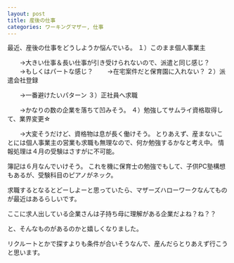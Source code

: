 ```yaml
---
layout: post
title: 産後の仕事
categories: ワーキングマザー, 仕事
---
```


最近、産後の仕事をどうしようか悩んでいる。
１）このまま個人事業主

　　→大きい仕事＆長い仕事が引き受けられないので、派遣と同じ感じ？
　　→もしくはパートな感じ？
　　→在宅案件だと保育園に入れない？
２）派遣会社登録

　　→一番避けたいパターン
３）正社員へ求職

　　→かなりの数の企業を落ちて凹みそう。
４）勉強してサムライ資格取得して、業界変更☆

　　→大変そうだけど、資格物は息が長く働けそう。
とりあえず、産まないことには個人事業主の営業も求職も無理なので、何か勉強するかなと考え中。
情報処理は４月の受験はさすがに不可能。

簿記は６月なんでいけそう。
これを機に保育士の勉強でもして、子供PC塾構想もあるが、受験科目のピアノがネック。

求職するとなるとどーしよーと思っていたら、マザーズハローワークなんてものが最近はあるらしいです。

ここに求人出している企業さんは子持ち母に理解がある企業だよね？ね？？

と、そんなものがあるのかと嬉しくなりました。

リクルートとかで探すよりも条件が合いそうなんで、産んだらとりあえず行こうと思います。
